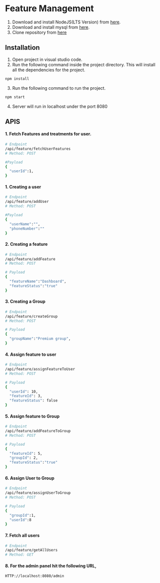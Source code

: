 # Feature Management

1. Download and install NodeJS(LTS Version) from [here](https://nodejs.org/en/).
2. Download and install mysql from [here](https://dev.mysql.com/downloads/windows/installer/8.0.html).
3. Clone repository from [here](git@github.com:suryasury/featureManagement.git)

## Installation

1. Open project in visual studio code.
2. Run the following command inside the project directory. This will install all the dependencies for the project.

```bash
npm install
```
3. Run the following command to run the project.
```bash
npm start
```
4. Server will run in localhost under the port 8080

## APIS
#### 1. Fetch Features and treatments for user.

```bash
# Endpoint
/api/feature/fetchUserFeatures
# Method: POST

#Payload
{
  "userId":1,
}
```

#### 1. Creating a user 

```bash
# Endpoint
/api/feature/addUser
# Method: POST

#Payload
{
  "userName":"",
  "phoneNumber":""
}
```

#### 2. Creating a feature

```bash
# Endpoint
/api/feature/addFeature
# Method: POST

# Payload
{
  "featureName":"Dashboard",
  "featureStatus":"true"
}
```
#### 3. Creating a Group
```bash
# Endpoint
/api/feature/createGroup
# Method: POST

# Payload
{
  "groupName":"Premium group",
}
```
#### 4. Assign feature to user
```bash
# Endpoint
/api/feature/assignFeatureToUser
# Method: POST

# Payload
{
  "userId": 10,
  "featureId": 3,
  "featureStatus": false
}
```
#### 5. Assign feature to Group
```bash
# Endpoint
/api/feature/addFeatureToGroup
# Method: POST

# Payload
{
  "featureId": 5,
  "groupId": 2,
  "featureStatus":"true" 
}
```
#### 6. Assign User to Group
```bash
# Endpoint
/api/feature/assignUserToGroup
# Method: POST

# Payload
{
  "groupId":1,
  "userId":8
}
```
#### 7. Fetch all users
```bash
# Endpoint
/api/feature/getAllUsers
# Method: GET
```
#### 8. For the admin panel hit the following URL,
```bash
HTTP://localhost:8080/admin
```
